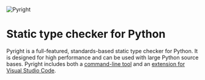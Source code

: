 ![Pyright](/img/PyrightLarge.png)

# Static type checker for Python

Pyright is a full-featured, standards-based static type checker for Python. It is designed for high performance and can be used with large Python source bases. Pyright includes both a [command-line tool](command-line.md) and an [extension for Visual Studio Code](https://marketplace.visualstudio.com/items?itemName=ms-pyright.pyright).


